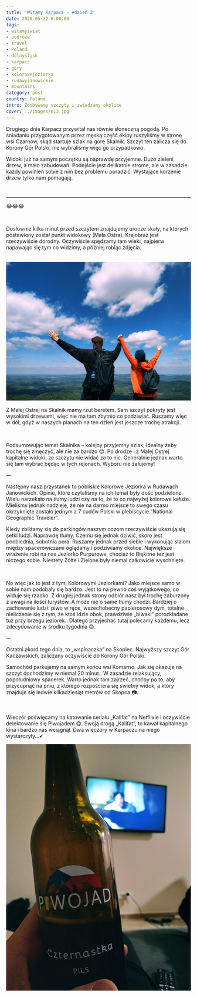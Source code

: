 ```yaml
---
title: 'Witamy Karpacz - #dzień 2'
date: 2020-05-22 8:00:00
tags:
- witamyświat
- podróże 
- travel
- Poland
- dolnyśląsk
- karpacz
- góry
- kolorowejeziorka
- rudawyjanowickie
- mountains
category: post
country: Poland
intro: Zdobywamy szczyty i zwiedzamy okolice
cover: ../images/n13.jpg
---
```

<p>
  Drugiego dnia Karpacz przywitał nas równie słoneczną pogodą. Po śniadaniu przygotowanym przez męską część ekipy ruszyliśmy w stronę wsi Czarnów, skąd startuje szlak na górę Skalnik. Szczyt ten zalicza się do Korony Gór Polski, nie wybraliśmy więc go przypadkowo.

  Widoki już na samym początku są naprawdę przyjemne. Dużo zieleni, drzew, a mało zabudowań. Podejście jest delikatnie strome, ale w zasadzie każdy powinien sobie z nim bez problemu poradzić. Wystające korzenie drzew tylko nam pomagają.
</p>

<div class='flex'>
  <img class='box imageOn' src='../static/posts-images/n1301.jpg' alt=''/>
  <img class='box imageOn' src='../static/posts-images/n1302.jpg' alt=''/>
  <img class='box imageOn' src='../static/posts-images/n1303.jpg' alt=''/>
  <img class='box imageOn' src='../static/posts-images/n1304.jpg' alt=''/>
</div>

----

😂😂😂
<div class='flex'>
  <img class='box imageOn' src='../static/posts-images/n1305.jpg' alt=''/>
</div>

<p>
  Dosłownie kilka minut przed szczytem znajdujemy urocze skały, na których postawiony został punkt widokowy (Mała Ostra). Krajobraz jest rzeczywiście dorodny. Oczywiście spędzamy tam wieki, najpierw napawając się tym co widzimy, a później robiąc zdjęcia.
</p>

<div class='flex narrow'>
  <img class='box imageOn' src='../static/posts-images/n1306.jpg' alt=''/>
  <img class='box imageOn' src='../static/posts-images/n1307.jpg' alt=''/>
  <img class='box imageOn' src='../static/posts-images/n1308.jpg' alt=''/>
</div>

<p>
  Z Małej Ostrej na Skalnik mamy rzut beretem. Sam szczyt pokryty jest wysokimi drzewami, więc nie ma tam zbytnio co podziwiać. Ruszamy więc w dół, gdyż w naszych planach na ten dzień jest jeszcze trochę atrakcji..
</p>

<div class='flex narrow'>
  <img class='box imageOn' src='../static/posts-images/n1309.jpg' alt=''/>
  <img class='box imageOn' src='../static/posts-images/n1310.jpg' alt=''/>
</div>

<p>
  Podsumowując temat Skalnika – kolejny przyjemny szlak, idealny żeby trochę się zmęczyć, ale nie za bardzo 😊. Po drodze i z Małej Ostrej kapitalne widoki, ze szczytu nie widać za to nic. Generalnie jednak warto się tam wybrać będąc w tych rejonach. Wyboru nie żałujemy!

  —

  Następny nasz przystanek to pobliskie Kolorowe Jeziorka w Rudawach Janowickich. Opinie, które czytaliśmy na ich temat były dość podzielone. Wielu narzekało na tłumy ludzi czy na to, że to co najwyżej kolorowe kałuże. Mieliśmy jednak nadzieję, że nie na darmo miejsce to swego czasu okrzyknięte zostało jednym z 7 cudów Polski w plebiscycie “National Geographic Traveler”.

  Kiedy zbliżamy się do parkingów naszym oczom rzeczywiście ukazują się setki ludzi. Naprawdę tłumy. Czemu się jednak dziwić, skoro jest poobiednia, sobotnia pora. Ruszamy jednak przed siebie i wykonując slalom między spacerowiczami oglądamy i podziwiamy okolice. Największe wrażenie robi na nas Jeziorko Purpurowe, chociaż to Błękitne tez jest niczego sobie. Niestety Żółte i Zielone były niemal całkowicie wyschnięte.
</p>

<div class='flex narrow'>
  <img class='box imageOn' src='../static/posts-images/n1311.jpg' alt=''/>
  <img class='box imageOn' src='../static/posts-images/n1312.jpg' alt=''/>
  <img class='box imageOn' src='../static/posts-images/n1313.jpg' alt=''/>
  <img class='box imageOn' src='../static/posts-images/n1314.jpg' alt=''/>
  <img class='box imageOn' src='../static/posts-images/n1315.jpg' alt=''/>
  <img class='box imageOn' src='../static/posts-images/n1316.jpg' alt=''/>
</div>

<p>
  No więc jak to jest z tymi Kolorowymi Jeziorkami? Jako miejsce samo w sobie nam podobały się bardzo. Jest to na pewno coś wyjątkowego, co widuje się rzadko. Z drugiej jednak strony odbiór nasz był trochę zaburzony z uwagi na ilości turystów. A może nie o same tłumy chodzi. Bardziej o zachowanie ludzi: piwo w ręce, wszechobecny papierosowy dym, totalne nieliczenie się z tym, że ktoś idzie obok, prawdziwie „biwaki” porozkładane tuż przy brzegu jeziorek.. Dlatego przyjechać tutaj polecamy każdemu, lecz zdecydowanie w środku tygodnia 😊.

  —

  Ostatni akord tego dnia, to „wspinaczka” na Skopiec. Najwyższy szczyt Gór Kaczawskich, zaliczany oczywiście do Korony Gór Polski.

  Samochód parkujemy na samym końcu wsi Komarno. Jak się okazuje na szczyt dochodzimy w niemal 20 minut.. W zasadzie relaksujący, popołudniowy spacerek. Warto jednak tam zajrzeć, choćby po to, aby przycupnąć na pniu, z którego rozpościera się świetny widok, a który znajduje się ledwie kilkadziesiąt metrów od Skopca 📷.
</p>

<div class='flex'>
  <img class='box image0' src='../static/posts-images/n1317.jpg' alt=''/>
  <img class='box image0' src='../static/posts-images/n1318.jpg' alt=''/>
  <img class='box image0' src='../static/posts-images/n1319.jpg' alt=''/>
</div>

<p>
  Wieczór poświęcamy na katowanie serialu „Kalifat” na Netflixie i oczywiście delektowanie się Piwojadem 😋. Swoją drogą „Kalifat”, to kawał kapitalnego kina i bardzo nas wciągnął. Dwa wieczory w Karpaczu na niego wystarczyły…✔
</p>

<div class='flex'>
  <img class='box image0' src='../static/posts-images/n1320.jpg' alt=''/>
</div>
